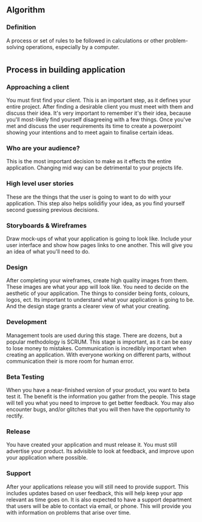 ## Algorithm
### Definition
A process or set of rules to be followed in calculations or other problem-solving operations, especially by a computer.

#

## Process in building application
### Approaching a client
You must first find your client. This is an important step, as it defines your entire project. After finding a desirable client you must meet with them and discuss their idea. It's very important to remember it's their idea, because you'll most-likely find yourself disagreeing with a few things. Once you've met and discuss the user requirements its time to create a powerpoint showing your intentions and to meet again to finalise certain ideas.  
### Who are your audience?
This is the most important decision to make as it effects the entire application. Changing mid way can be detrimental to your projects life.
### High level user stories
These are the things that the user is going to want to do with your application. This step also helps solidifiy your idea, as you find yourself second guessing previous decisions. 
### Storyboards & Wireframes
Draw mock-ups of what your application is going to look like. Include your user interface and show how pages links to one another. This will give you an idea of what you'll need to do.
### Design
After completing your wireframes, create high quality images from them. These images are what your app will look like. You need to decide on the aesthetic of your application. The things to consider being fonts, colours, logos, ect. Its important to understand what your application is going to be. And the design stage grants a clearer view of what your creating. 
### Development
Management tools are used during this stage. There are dozens, but a popular methodology is SCRUM. This stage is important, as it can be easy to lose money to mistakes. Communication is incredibly important when creating an application. With everyone working on different parts, without communication their is more room for human error. 
### Beta Testing
When you have a near-finished version of your product, you want to beta test it. The benefit is the information you gather from the people. This stage will tell you what you need to improve to get better feedback. You may also encounter bugs, and/or glitches that you will then have the opportunity to rectify.  
### Release
You have created your application and must release it. You must still advertise your product. Its advisible to look at feedback, and improve upon your application where possible.
### Support
After your applications release you will still need to provide support. This includes updates based on user feedback, this will help keep your app relevant as time goes on. It is also expected to have a support department that users will be able to contact via email, or phone. This will provide you with information on problems that arise over time.
